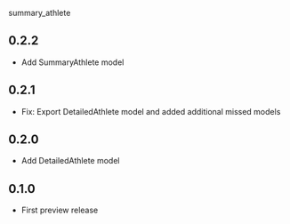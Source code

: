 summary_athlete


## 0.2.2

* Add SummaryAthlete model

## 0.2.1

* Fix: Export DetailedAthlete model and added additional missed models

## 0.2.0

* Add DetailedAthlete model

## 0.1.0

* First preview release